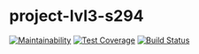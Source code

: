 # project-lvl3-s294


[![Maintainability](https://api.codeclimate.com/v1/badges/15f550927e8fba12fc3e/maintainability)](https://codeclimate.com/github/alexeypant/project-lvl3-s294/maintainability)
[![Test Coverage](https://api.codeclimate.com/v1/badges/15f550927e8fba12fc3e/test_coverage)](https://codeclimate.com/github/alexeypant/project-lvl3-s294/test_coverage)
[![Build Status](https://travis-ci.org/alexeypant/project-lvl3-s294.svg?branch=master)](https://travis-ci.org/alexeypant/project-lvl3-s294)

